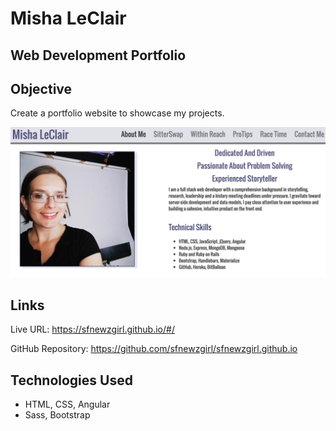 # Misha LeClair
## Web Development Portfolio

## Objective

Create a portfolio website to showcase my projects.

![alt text](assets/images/portfolio-screenshot.png)

## Links

Live URL: https://sfnewzgirl.github.io/#/

GitHub Repository: https://github.com/sfnewzgirl/sfnewzgirl.github.io

## Technologies Used
* HTML, CSS, Angular
* Sass, Bootstrap
